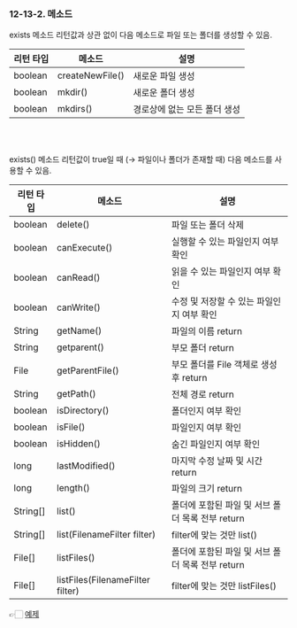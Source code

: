 ### 12-13-2. 메소드

exists 메소드 리턴값과 상관 없이 다음 메소드로 파일 또는 폴더를 생성할 수 있음.

| 리턴 타입 | 메소드 | 설명 |
| --- | --- | --- |
| boolean | createNewFile() | 새로운 파일 생성 |
| boolean  | mkdir() | 새로운 폴더 생성 |
| boolean | mkdirs() | 경로상에 없는 모든 폴더 생성 |

<br>

<br>

exists() 메소드 리턴값이 true일 때 (→ 파일이나 폴더가 존재할 때) 다음 메소드를 사용할 수 있음.

| 리턴 타입 | 메소드 | 설명 |
| --- | --- | --- |
| boolean | delete() | 파일 또는 폴더 삭제 |
| boolean | canExecute() | 실행할 수 있는 파일인지 여부 확인 |
| boolean | canRead() | 읽을 수 있는 파일인지 여부 확인 |
| boolean | canWrite() | 수정 및 저장할 수 있는 파일인지 여부 확인 |
| String | getName() | 파일의 이름 return |
| String | getparent() | 부모 폴더 return |
| File | getParentFile() | 부모 폴더를 File 객체로 생성 후 return |
| String | getPath() | 전체 경로 return |
| boolean | isDirectory() | 폴더인지 여부 확인 |
| boolean | isFile() | 파일인지 여부 확인 |
| boolean | isHidden() | 숨긴 파일인지 여부 확인 |
| long | lastModified() | 마지막 수정 날짜 및 시간 return |
| long | length() | 파일의 크기 return |
| String[] | list() | 폴더에 포함된 파일 및 서브 폴더 목록 전부 return |
| String[] | list(FilenameFilter filter) | filter에 맞는 것만 list() |
| File[] | listFiles() | 폴더에 포함된 파일 및 서브 폴더 목록 전부 return |
| File[] | listFiles(FilenameFilter filter) | filter에 맞는 것만 listFiles() |

👉🏻 [예제](https://github.com/gimhanul/Java/blob/master/src/input_output_api/FileTest.java)